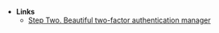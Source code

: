 - **Links**
	-  [Step Two. Beautiful two-factor authentication manager](https://apps.apple.com/by/app/step-two/id1291130842)
